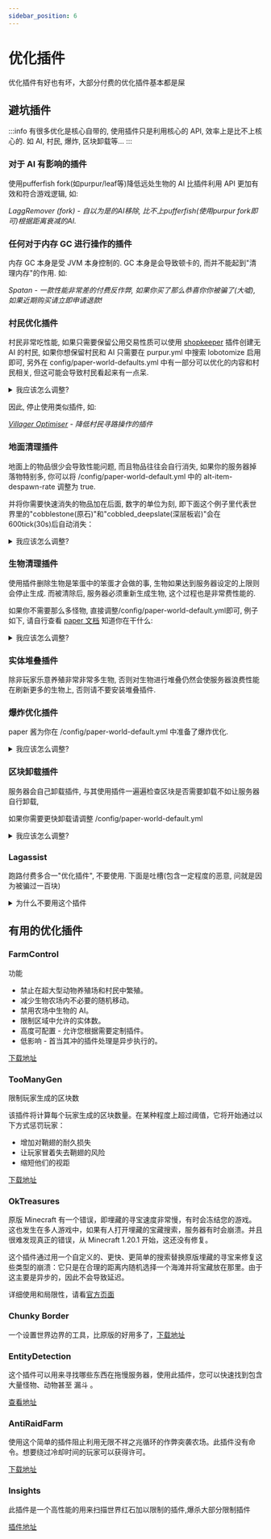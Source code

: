 ```yaml
---
sidebar_position: 6
---
```


# 优化插件

优化插件有好也有坏，大部分付费的优化插件基本都是屎

## 避坑插件

:::info
有很多优化是核心自带的, 使用插件只是利用核心的 API, 效率上是比不上核心的. 如 AI, 村民, 爆炸, 区块卸载等...
:::

### 对于 AI 有影响的插件

使用pufferfish fork(如purpur/leaf等)降低远处生物的 AI 比插件利用 API 更加有效和符合游戏逻辑, 如:

*LaggRemover (fork) - 自以为是的AI移除, 比不上pufferfish(使用purpur fork即可)根据距离衰减的AI.*

### 任何对于内存 GC 进行操作的插件

内存 GC 本身是受 JVM 本身控制的. GC 本身是会导致顿卡的, 而并不能起到"清理内存"的作用. 如:

*Spatan - 一款性能非常差的付费反作弊, 如果你买了那么恭喜你你被骗了(大嘘), 如果近期购买请立即申请退款!*

### 村民优化插件

村民非常吃性能, 如果只需要保留公用交易性质可以使用 [shopkeeper](https://www.spigotmc.org/resources/shopkeepers.80756/) 插件创建无 AI 的村民, 如果你想保留村民和 AI 只需要在 purpur.yml 中搜索 lobotomize 启用即可, 另外在 config/paper-world-defaults.yml 中有一部分可以优化的内容和村民相关, 但这可能会导致村民看起来有一点呆.

<details>
  <summary>我应该怎么调整?</summary>
  
(其实你也可以用笨蛋脚本)
  
```
tick-rates:
  behavior:
    villager:
      validatenearbypoi: 120
  sensor:
    villager:
      secondarypoisensor: 240
```
</details>

因此, 停止使用类似插件, 如:

*[Villager Optimiser](https://www.spigotmc.org/resources/villager-optimiser-1-14-2-1-16-5.68517/) - 降低村民寻路操作的插件*

### 地面清理插件

地面上的物品很少会导致性能问题, 而且物品往往会自行消失, 如果你的服务器掉落物特别多, 你可以将 /config/paper-world-default.yml 中的 alt-item-despawn-rate 调整为 true.

并将你需要快速消失的物品加在后面, 数字的单位为刻, 即下面这个例子里代表世界里的"cobblestone(原石)"和"cobbled_deepslate(深层板岩)"会在600tick(30s)后自动消失：

<details>
  <summary>我应该怎么调整?</summary>
  
```
  spawning:
    all-chunks-are-slime-chunks: false
    alt-item-despawn-rate:
      enabled: true
      items:
        cobblestone: 600
        cobbled_deepslate: 600
        netherrack: 600
        rotten_flesh: 900
        ender_pearl: 900
        leather: 900
        bone: 1200
        bone_meal: 1200
        cactus: 900
        egg: 900
        feather: 900
        gunpowder: 1200
        arrow: 900
        blaze_rod: 1200
        cod: 1200
        salmon: 1200
        string: 1200
        ink_sac: 900
        slime_ball: 1200
        phantom_membrane: 900
```
除此之外, 你还可以提升 spigot.yml 中的 merge-radius 从而使得更远的物品也能堆叠.

</details>

### 生物清理插件

使用插件删除生物是笨蛋中的笨蛋才会做的事, 生物如果达到服务器设定的上限则会停止生成. 而被清除后, 服务器必须重新生成生物, 这个过程也是非常费性能的.

如果你不需要那么多怪物, 直接调整/config/paper-world-default.yml即可, 例子如下, 请自行查看 [paper 文档](https://docs.papermc.io/paper/reference/configuration) 知道你在干什么:

<details>
  <summary>我应该怎么调整?</summary>

```
    spawn-limits:
      ambient: 1
      axolotls: 5
      creature: 5
      monster: 20
      underground_water_creature: 4
      water_ambient: 4
      water_creature: 4
```
</details>

### 实体堆叠插件

除非玩家乐意养殖非常非常多生物, 否则对生物进行堆叠仍然会使服务器浪费性能在刷新更多的生物上, 否则请不要安装堆叠插件.

### 爆炸优化插件

paper 酱为你在 /config/paper-world-default.yml 中准备了爆炸优化.

<details>
  <summary>我应该怎么调整?</summary>

```
optimize-explosions: true
```
</details>

### 区块卸载插件

服务器会自己卸载插件, 与其使用插件一遍遍检查区块是否需要卸载不如让服务器自行卸载, 

如果你需要更快卸载请调整 /config/paper-world-default.yml

<details>
  <summary>我应该怎么调整?</summary>

```
delay-chunk-unloads-by: 8s #区块将在8s后卸载
keep-spawn-loaded: false #停止出生点区块常加载
```

</details>

### Lagassist

跑路付费多合一"优化插件", 不要使用. 下面是吐槽(包含一定程度的恶意, 问就是因为被骗过一百块) 

<details>
  <summary>为什么不要用这个插件</summary>

1. ChunkAnalyser - 简单的搜索世界的红石, 漏斗, 实体之类, 有很多平替插件
   
2. LagMonitor, LagMap, Benchmark - 很鸡肋的性能检测(远不如spark)
   
3. RedstoneCuller - 直接破坏红石机器

4. ChunkHoppers - 有专门的区块漏斗插件, 体验远好于此插件
  
5. ChunkLimiter - 平替插件 [Farmcontrol](https://www.spigotmc.org/resources/farmcontrol-1-15-1-19.86923/)/ [mob-farm-manager](https://www.spigotmc.org/resources/mob-farm-manager-supports-1-7-10-up-to-1-20-hopper-support.15127/), 甚至更多配置项
   
6. Dynamic View Distance - 平替插件 [view-distance-tweaks] (https://www.spigotmc.org/resources/view-distance-tweaks.75164/)

总之每个所谓优化都是槽点, 插件占用的性能多于"优化"的性能, 请不要继续使用了. 
 
</details>

## 有用的优化插件

### FarmControl

功能

* 禁止在超大型动物养殖场和村民中繁殖。
* 减少生物农场内不必要的随机移动。
* 禁用农场中生物的 AI。
* 限制区域中允许的实体数。
* 高度可配置 - 允许您根据需要定制插件。
* 低影响 - 首当其冲的插件处理是异步执行的。

[下载地址](https://hangar.papermc.io/froobynooby/FarmControl)

### TooManyGen

限制玩家生成的区块数

该插件将计算每个玩家生成的区块数量。在某种程度上超过阈值，它将开始通过以下方式惩罚玩家：

* 增加对鞘翅的耐久损失
* 让玩家冒着失去鞘翅的风险
* 缩短他们的视距

[下载地址](https://modrinth.com/plugin/toomanygen)

### OkTreasures

原版 Minecraft 有一个错误，即埋藏的寻宝速度非常慢，有时会冻结您的游戏。这也发生在多人游戏中，如果有人打开埋藏的宝藏搜索，服务器有时会崩溃。并且很难发现真正的错误，从 Minecraft 1.20.1 开始，这还没有修复。

这个插件通过用一个自定义的、更快、更简单的搜索替换原版埋藏的寻宝来修复这些类型的崩溃：它只是在合理的距离内随机选择一个海滩并将宝藏放在那里。由于这主要是异步的，因此不会导致延迟。

详细使用和局限性，请看[官方页面](https://hangar.papermc.io/Kyle/OkTreasures)

### Chunky Border

一个设置世界边界的工具，比原版的好用多了，[下载地址](https://modrinth.com/plugin/chunkyborder)

### EntityDetection

这个插件可以用来寻找哪些东西在拖慢服务器，使用此插件，您可以快速找到包含大量怪物、动物甚至 漏斗 。

[查看地址](https://www.spigotmc.org/resources/entitydetection-tile-entity-support.20588/)

### AntiRaidFarm

使用这个简单的插件阻止利用无限不祥之兆循环的作弊突袭农场。此插件没有命令。想要绕过冷却时间的玩家可以获得许可。

[下载地址](https://hangar.papermc.io/jmp/AntiRaidFarm)

### Insights

此插件是一个高性能的用来扫描世界红石加以限制的插件,爆杀大部分限制插件

[插件地址](https://modrinth.com/plugin/insights)


